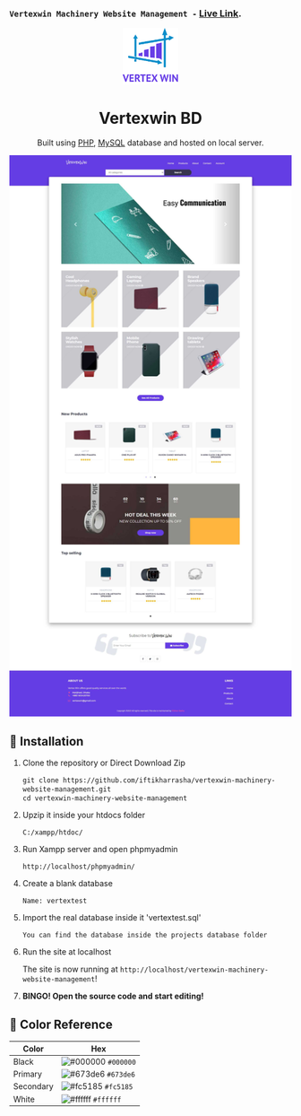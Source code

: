 ### `Vertexwin Machinery Website Management -` [Live Link](vertexwinbd.iftikharrasha.com/).

<p align="center">
  <a href="vertexwinbd.iftikharrasha.com/">
    <img alt="Logo" src="./resource/img/logo.png" width="100" />
  </a>
</p>
<h1 align="center">
  Vertexwin BD
</h1>
<p align="center">
  Built using <a href="https://www.php.net/" target="_blank">PHP</a>, <a href="https://www.mysql.com/" target="_blank">MySQL</a> database and hosted on local server.
</p>

![hero](./resource/img/vertexwin-ui.jpg)

## 🚀 Installation

1.  Clone the repository or Direct Download Zip

    ```shell
    git clone https://github.com/iftikharrasha/vertexwin-machinery-website-management.git
    cd vertexwin-machinery-website-management
    ```

2. Upzip it inside your htdocs folder

    ```shell
    C:/xampp/htdoc/
    ```

3. Run Xampp server and open phpmyadmin

    ```shell
    http://localhost/phpmyadmin/
    ```

4. Create a blank database

    ```shell
    Name: vertextest
    ```

5. Import the real database inside it 'vertextest.sql'

    ```shell
    You can find the database inside the projects database folder
    ```

6. Run the site at localhost

    The site is now running at `http://localhost/vertexwin-machinery-website-management`!
    

7.  **BINGO! Open the source code and start editing!**


 
 ## 🎨 Color Reference
| Color          | Hex                                                                |
| -------------- | ------------------------------------------------------------------ |
| Black          | ![#000000](https://via.placeholder.com/10/0000?text=+) `#000000` |
| Primary        | ![#673de6](https://via.placeholder.com/10/673de6?text=+) `#673de6` |
| Secondary        | ![#fc5185](https://via.placeholder.com/10/fc5185?text=+) `#fc5185` |
| White          | ![#ffffff](https://via.placeholder.com/10/ffffff?text=+) `#ffffff` |


